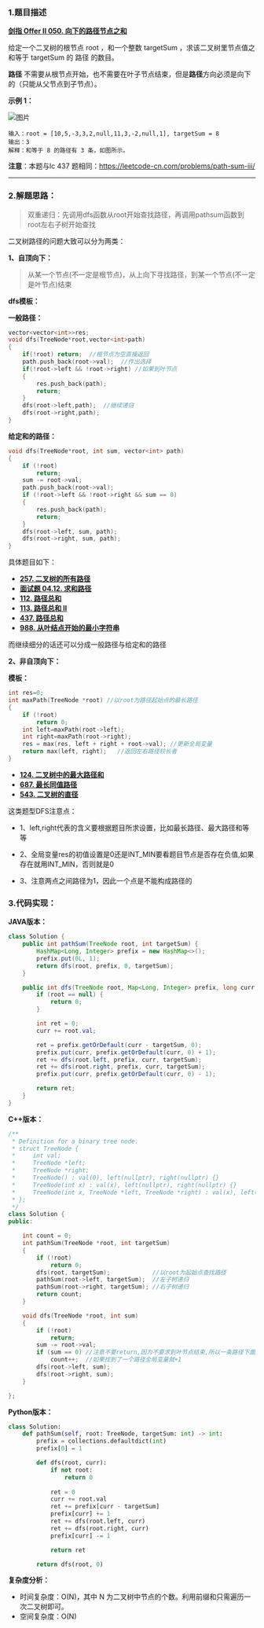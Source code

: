 ### 1.题目描述

 **[剑指 Offer II 050. 向下的路径节点之和](https://leetcode-cn.com/problems/6eUYwP/)** 
 
给定一个二叉树的根节点 root ，和一个整数 targetSum ，求该二叉树里节点值之和等于 targetSum 的 路径 的数目。

**路径** 不需要从根节点开始，也不需要在叶子节点结束，但是**路径**方向必须是向下的（只能从父节点到子节点）。

**示例 1：**

![图片](https://user-images.githubusercontent.com/42907149/144371526-c601b21e-8c1d-4ea3-8a09-9d903d4fe3fd.png)

```
输入：root = [10,5,-3,3,2,null,11,3,-2,null,1], targetSum = 8
输出：3
解释：和等于 8 的路径有 3 条，如图所示。
```


**注意**：本题与lc 437 题相同：https://leetcode-cn.com/problems/path-sum-iii/

-------------

### 2.解题思路：

> 双重递归：先调用dfs函数从root开始查找路径，再调用pathsum函数到root左右子树开始查找

二叉树路径的问题大致可以分为两类：

**1、自顶向下：**

> 从某一个节点(不一定是根节点)，从上向下寻找路径，到某一个节点(不一定是叶节点)结束

**dfs模板：**

**一般路径：**
```C++
vector<vector<int>>res;
void dfs(TreeNode*root,vector<int>path)
{
    if(!root) return;  //根节点为空直接返回
    path.push_back(root->val);  //作出选择
    if(!root->left && !root->right) //如果到叶节点  
    {
        res.push_back(path);
        return;
    }
    dfs(root->left,path);  //继续递归
    dfs(root->right,path);
}
```
**给定和的路径：**
```c++
void dfs(TreeNode*root, int sum, vector<int> path)
{
    if (!root)
        return;
    sum -= root->val;
    path.push_back(root->val);
    if (!root->left && !root->right && sum == 0)
    {
        res.push_back(path);
        return;
    }
    dfs(root->left, sum, path);
    dfs(root->right, sum, path);
}

```

具体题目如下：

* **[257. 二叉树的所有路径](https://leetcode-cn.com/problems/binary-tree-paths/)** 
* **[面试题 04.12. 求和路径](https://leetcode-cn.com/problems/paths-with-sum-lcci/)** 
* **[112. 路径总和](https://leetcode-cn.com/problems/path-sum/)** 
* **[113. 路径总和 II](https://leetcode-cn.com/problems/path-sum-ii/)** 
* **[437. 路径总和](https://leetcode-cn.com/problems/path-sum-iii/)** 
* **[988. 从叶结点开始的最小字符串](https://leetcode-cn.com/problems/smallest-string-starting-from-leaf/)** 


而继续细分的话还可以分成一般路径与给定和的路径

**2、非自顶向下：**

**模板：**

```c++
int res=0;
int maxPath(TreeNode *root) //以root为路径起始点的最长路径
{
    if (!root)
        return 0;
    int left=maxPath(root->left);
    int right=maxPath(root->right);
    res = max(res, left + right + root->val); //更新全局变量  
    return max(left, right);   //返回左右路径较长者
}


```
* **[124. 二叉树中的最大路径和](https://leetcode-cn.com/problems/binary-tree-maximum-path-sum/)** 
* **[687. 最长同值路径](https://leetcode-cn.com/problems/longest-univalue-path/)** 
* **[543. 二叉树的直径](https://leetcode-cn.com/problems/diameter-of-binary-tree/)** 


这类题型DFS注意点：

* 1、left,right代表的含义要根据题目所求设置，比如最长路径、最大路径和等等

* 2、全局变量res的初值设置是0还是INT_MIN要看题目节点是否存在负值,如果存在就用INT_MIN，否则就是0

* 3、注意两点之间路径为1，因此一个点是不能构成路径的


### 3.代码实现：

**JAVA版本：**
```Java
class Solution {
    public int pathSum(TreeNode root, int targetSum) {
        HashMap<Long, Integer> prefix = new HashMap<>();
        prefix.put(0L, 1);
        return dfs(root, prefix, 0, targetSum);
    }

    public int dfs(TreeNode root, Map<Long, Integer> prefix, long curr, int targetSum) {
        if (root == null) {
            return 0;
        }

        int ret = 0;
        curr += root.val;

        ret = prefix.getOrDefault(curr - targetSum, 0);
        prefix.put(curr, prefix.getOrDefault(curr, 0) + 1);
        ret += dfs(root.left, prefix, curr, targetSum);
        ret += dfs(root.right, prefix, curr, targetSum);
        prefix.put(curr, prefix.getOrDefault(curr, 0) - 1);

        return ret;
    }
}
```
**C++版本：**
```C++
/**
 * Definition for a binary tree node.
 * struct TreeNode {
 *     int val;
 *     TreeNode *left;
 *     TreeNode *right;
 *     TreeNode() : val(0), left(nullptr), right(nullptr) {}
 *     TreeNode(int x) : val(x), left(nullptr), right(nullptr) {}
 *     TreeNode(int x, TreeNode *left, TreeNode *right) : val(x), left(left), right(right) {}
 * };
 */
class Solution {
public:

    int count = 0;
    int pathSum(TreeNode *root, int targetSum)
    {
        if (!root)
            return 0;
        dfs(root, targetSum);            //以root为起始点查找路径
        pathSum(root->left, targetSum);  //左子树递归
        pathSum(root->right, targetSum); //右子树递归
        return count;
    }

    void dfs(TreeNode *root, int sum)
    {
        if (!root)
            return;
        sum -= root->val;
        if (sum == 0) //注意不要return,因为不要求到叶节点结束,所以一条路径下面还可能有另一条
            count++;  //如果找到了一个路径全局变量就+1
        dfs(root->left, sum);
        dfs(root->right, sum);
    }

};
```

**Python版本：**

```Python
class Solution:
    def pathSum(self, root: TreeNode, targetSum: int) -> int:
        prefix = collections.defaultdict(int)
        prefix[0] = 1

        def dfs(root, curr):
            if not root:
                return 0
            
            ret = 0
            curr += root.val
            ret += prefix[curr - targetSum]
            prefix[curr] += 1
            ret += dfs(root.left, curr)
            ret += dfs(root.right, curr)
            prefix[curr] -= 1

            return ret

        return dfs(root, 0)

```

**复杂度分析：**

- 时间复杂度：O(N)，其中 N 为二叉树中节点的个数。利用前缀和只需遍历一次二叉树即可。
- 空间复杂度：O(N)
